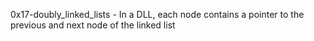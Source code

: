 0x17-doubly_linked_lists - In a DLL, each node contains a pointer to the previous and next node of the linked list
